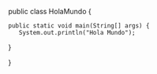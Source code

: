 public class HolaMundo {

    public static void main(String[] args) {
       System.out.println("Hola Mundo");
  }
    
}
